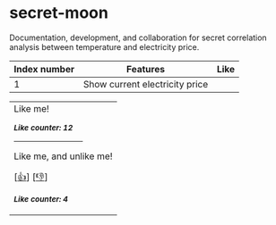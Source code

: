# secret-moon
Documentation, development, and collaboration for secret correlation analysis between temperature and electricity price.

Index number|Features|Like
------------|--------|----
1|Show current electricity price|

<div align=center>

<table>
<tr>
<td>
Like me!



<sub><b><i>Like counter: 12</i></b></sub>

<hr size=15px color="ff5733" width=70%>

Like me, and unlike me!

[<a href="https://github.com/ariary/Readme-Like-Button/issues/new?assignees=&labels=like-mutable&template=like-mutable.yaml&title=Add+new+like%21+%28mutable%29">👍</a>]
[<a href="https://github.com/ariary/Readme-Like-Button/issues/new?assignees=&labels=unlike-mutable&template=unlike-mutable.yml&title=I+want+to+Unlike%21">👎</a>]

<sub><b><i>Like counter: 4</i></b></sub>
